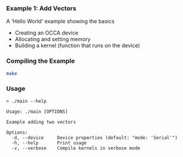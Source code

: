 ### Example 1: Add Vectors

A 'Hello World' example showing the basics

- Creating an OCCA device
- Allocating and setting memory
- Building a kernel (function that runs on the device)

### Compiling the Example

```bash
make
```

### Usage

```
> ./main --help

Usage: ./main [OPTIONS]

Example adding two vectors

Options:
  -d, --device     Device properties (default: "mode: 'Serial'")
  -h, --help       Print usage
  -v, --verbose    Compile kernels in verbose mode
```
